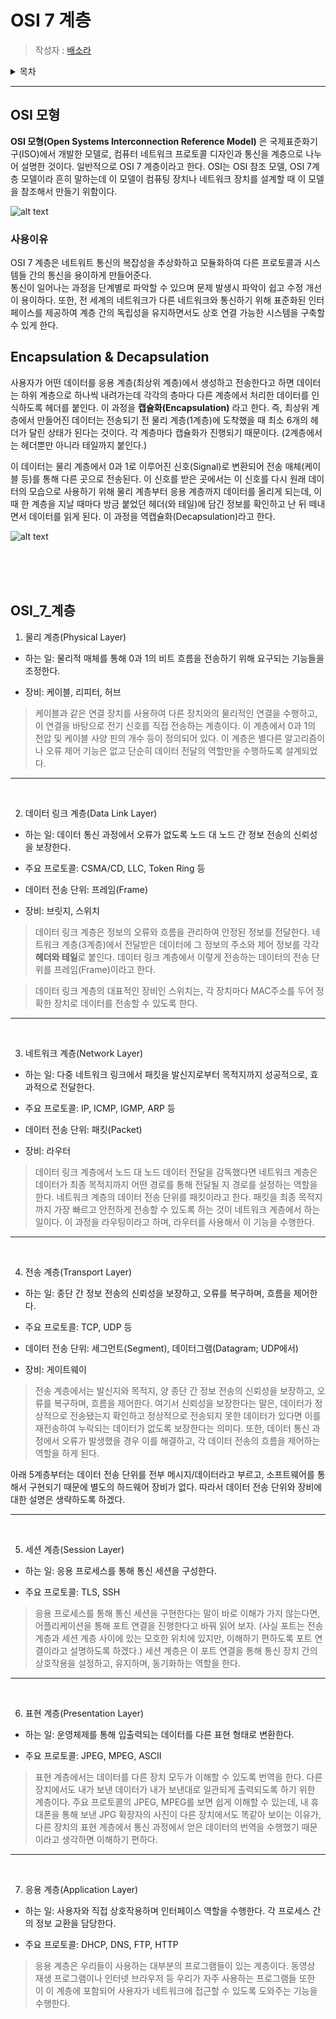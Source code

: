 # OSI 7 계층

> 작성자 : [배소라](https://github.com/sorayayat)

<details>
<summary>목차</summary>

- [OSI 모형](#osi-모형)
- [Encapsulation & Decapsulation](#encapsulation--decapsulation)
- [OSI 7 계층](#osi_7_계층)


</details>

---

## OSI 모형

**OSI 모형(Open Systems Interconnection Reference Model)** 은 국제표준화기구(ISO)에서 개발한 모델로, 컴퓨터 네트워크 프로토콜 디자인과 통신을 계층으로 나누어 설명한 것이다. 일반적으로 OSI 7 계층이라고 한다.
OSI는 OSI 참조 모델, OSI 7계층 모델이라 흔히 말하는데 이 모델이 컴퓨팅 장치나 네트워크 장치를 설계할 때 
이 모델을 참조해서 만들기 위함이다.


![alt text](images/image.png)


### 사용이유
OSI 7 계층은 네트워트 통신의 복잡성을 추상화하고 모듈화하여 다른 프로토콜과 시스템들 간의 통신을 용이하게 만들어준다.  
통신이 일어나는 과정을 단계별로 파악할 수 있으며 문제 발생시 파악이 쉽고 수정 개선이 용이하다.
또한, 전 세계의 네트워크가 다른 네트워크와 통신하기 위해 표준화된 인터페이스를 제공하여 계층 간의 독립성을 유지하면서도 상호 연결 가능한 시스템을 구축할 수 있게 한다.


## Encapsulation & Decapsulation

사용자가 어떤 데이터를 응용 계층(최상위 계층)에서 생성하고 전송한다고 하면 데이터는 하위 계층으로 하나씩 내려가는데 각각의 층마다 다른 계층에서 처리한 데이터를 인식하도록 헤더를 붙인다. 이 과정을 __**캡슐화(Encapsulation)**__ 라고 한다.
즉, 최상위 계층에서 만들어진 데이터는 전송되기 전 물리 계층(1계층)에 도착했을 때 최소 6개의 헤더가 달린 상태가 된다는 것이다. 각 계층마다 캡슐화가 진행되기 때문이다. (2계층에서는 헤더뿐만 아니라 테일까지 붙인다.)

이 데이터는 물리 계층에서 0과 1로 이루어진 신호(Signal)로 변환되어 전송 매체(케이블 등)를 통해 다른 곳으로 전송된다. 이 신호를 받은 곳에서는 이 신호를 다시 원래 데이터의 모습으로 사용하기 위해 물리 계층부터 응용 계층까지 데이터를 올리게 되는데, 이 때 한 계층을 지날 때마다 방금 붙었던 헤더(와 테일)에 담긴 정보를 확인하고 난 뒤 떼내면서 데이터를 읽게 된다. 이 과정을 역캡슐화(Decapsulation)라고 한다.

![alt text](images/capsul.png)


<br>
<br>
<br>


## OSI_7_계층


1. 물리 계층(Physical Layer)
- 하는 일: 물리적 매체를 통해 0과 1의 비트 흐름을 전송하기 위해 요구되는 기능들을 조정한다.

- 장비: 케이블, 리피터, 허브

> 케이블과 같은 연결 장치를 사용하여 다른 장치와의 물리적인 연결을 수행하고, 이 연결을 바탕으로 전기 신호를 직접 전송하는 계층이다. 
이 계층에서 0과 1의 전압 및 케이블 사양 핀의 개수 등이 정의되어 있다. 이 계층은 별다른 알고리즘이나 오류 제어 기능은 없고 단순히 데이터 전달의 역할만을 수행하도록 설계되었다.

---
<br>

2. 데이터 링크 계층(Data Link Layer)
- 하는 일: 데이터 통신 과정에서 오류가 없도록 노드 대 노드 간 정보 전송의 신뢰성을 보장한다.

- 주요 프로토콜: CSMA/CD, LLC, Token Ring 등

- 데이터 전송 단위: 프레임(Frame)

- 장비: 브릿지, 스위치

> 데이터 링크 계층은 정보의 오류와 흐름을 관리하여 안정된 정보를 전달한다. 네트워크 계층(3계층)에서 전달받은 데이터에 그 정보의 주소와 제어 정보를 각각 **헤더와 테일**로 붙인다. 데이터 링크 계층에서 이렇게 전송하는 데이터의 전송 단위를 프레임(Frame)이라고 한다.

> 데이터 링크 계층의 대표적인 장비인 스위치는, 각 장치마다 MAC주소를 두어 정확한 장치로 데이터를 전송할 수 있도록 한다.

---
<br>

3. 네트워크 계층(Network Layer)
- 하는 일: 다중 네트워크 링크에서 패킷을 발신지로부터 목적지까지 성공적으로, 효과적으로 전달한다.

- 주요 프로토콜: IP, ICMP, IGMP, ARP 등

- 데이터 전송 단위: 패킷(Packet)

- 장비: 라우터

> 데이터 링크 계층에서 노드 대 노드 데이터 전달을 감독했다면 네트워크 계층은 데이터가 최종 목적지까지 어떤 경로를 통해 전달될 지 경로를 설정하는 역할을 한다. 네트워크 계층의 데이터 전송 단위를 패킷이라고 한다. 패킷을 최종 목적지까지 가장 빠르고 안전하게 전송할 수 있도록 하는 것이 네트워크 계층에서 하는 일이다. 이 과정을 라우팅이라고 하며, 라우터를 사용해서 이 기능을 수행한다.

---
<br>

4. 전송 계층(Transport Layer)
- 하는 일: 종단 간 정보 전송의 신뢰성을 보장하고, 오류를 복구하며, 흐름을 제어한다.

- 주요 프로토콜: TCP, UDP 등

- 데이터 전송 단위: 세그먼트(Segment), 데이터그램(Datagram; UDP에서)

- 장비: 게이트웨이

> 전송 계층에서는 발신지와 목적지, 양 종단 간 정보 전송의 신뢰성을 보장하고, 오류를 복구하며, 흐름을 제어한다. 여기서 신뢰성을 보장한다는 말은, 데이터가 정상적으로 전송됐는지 확인하고 정상적으로 전송되지 못한 데이터가 있다면 이를 재전송하여 누락되는 데이터가 없도록 보장한다는 의미다. 또한, 데이터 통신 과정에서 오류가 발생했을 경우 이를 해결하고, 각 데이터 전송의 흐름을 제어하는 역할을 하게 된다.

아래 5계층부터는 데이터 전송 단위를 전부 메시지/데이터라고 부르고, 소프트웨어를 통해서 구현되기 때문에 별도의 하드웨어 장비가 없다. 따라서 데이터 전송 단위와 장비에 대한 설명은 생략하도록 하겠다.

---
<br>

5. 세션 계층(Session Layer)
- 하는 일: 응용 프로세스를 통해 통신 세션을 구성한다.

- 주요 프로토콜: TLS, SSH

> 응용 프로세스를 통해 통신 세션을 구현한다는 말이 바로 이해가 가지 않는다면, 어플리케이션을 통해 포트 연결을 진행한다고 바꿔 읽어 보자. (사실 포트는 전송 계층과 세션 계층 사이에 있는 모호한 위치에 있지만, 이해하기 편하도록 포트 연결이라고 설명하도록 하겠다.) 세션 계층은 이 포트 연결을 통해 통신 장치 간의 상호작용을 설정하고, 유지하며, 동기화하는 역할을 한다.

---
<br>

6. 표현 계층(Presentation Layer)
- 하는 일: 운영체제를 통해 입출력되는 데이터를 다른 표현 형태로 변환한다.

- 주요 프로토콜: JPEG, MPEG, ASCII

> 표현 계층에서는 데이터를 다른 장치 모두가 이해할 수 있도록 번역을 한다. 다른 장치에서도 내가 보낸 데이터가 내가 보낸대로 일관되게 출력되도록 하기 위한 계층이다. 주요 프로토콜의 JPEG, MPEG를 보면 쉽게 이해할 수 있는데, 내 휴대폰을 통해 보낸 JPG 확장자의 사진이 다른 장치에서도 똑같아 보이는 이유가, 다른 장치의 표현 계층에서 통신 과정에서 얻은 데이터의 번역을 수행했기 때문이라고 생각하면 이해하기 편하다.

---
<br>

7. 응용 계층(Application Layer)
- 하는 일: 사용자와 직접 상호작용하며 인터페이스 역할을 수행한다. 각 프로세스 간의 정보 교환을 담당한다.

- 주요 프로토콜: DHCP, DNS, FTP, HTTP

> 응용 계층은 우리들이 사용하는 대부분의 프로그램들이 있는 계층이다. 동영상 재생 프로그램이나 인터넷 브라우저 등 우리가 자주 사용하는 프로그램들 또한 이 이 계층에 포함되어 사용자가 네트워크에 접근할 수 있도록 도와주는 기능을 수행한다.

